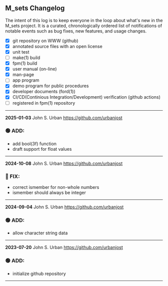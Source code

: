## M_sets Changelog

The intent of this log is to keep everyone in the loop about what's new
in the M_sets project. It is a curated, chronologically ordered list
of notifications of notable events such as bug fixes, new features,
and usage changes.

   - [x] git repository on WWW (github)
   - [x] annotated source files with an open license
   - [x] unit test
   - [ ] make(1) build
   - [x] fpm(1) build
   - [x] user manual (on-line)
   - [x] man-page
   - [ ] app program
   - [x] demo program for public procedures
   - [x] developer documents (ford(1))
   - [x] CI/CD(Continious Integration/Development) verification (github actions)
   - [ ] registered in fpm(1) repository

---
**2025-01-03**  John S. Urban  <https://github.com/urbanjost>
### :green_circle: ADD:
   - add bool(3f) function
   - draft support for float values
---
**2024-10-08**  John S. Urban  <https://github.com/urbanjost>
### :red_circle: FIX:
   - correct ismember for non-whole numbers
   - ismember should always be integer
---
**2024-09-04**  John S. Urban  <https://github.com/urbanjost>

### :green_circle: ADD:
   - allow character string data
---
**2023-07-20**  John S. Urban  <https://github.com/urbanjost>

### :green_circle: ADD:
   - initialize github repository
---
<!--
### :orange_circle: DIFF:
       + renamed ADVICE(3f) to ALERT(3f)
### :green_circle: ADD:
       + advice(3f) was added to provide a standardized message format simply.
### :red_circle: FIX:
       + </bo> did not work on several terminal types, changed it to a more
         universally accepted value.
-->
